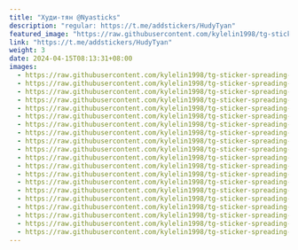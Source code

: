 ```yaml
---
title: "Худи-тян @Nyasticks"
description: "regular: https://t.me/addstickers/HudyTyan"
featured_image: "https://raw.githubusercontent.com/kylelin1998/tg-sticker-spreading-worldwide-images/main/img/36113ba6-9d3f-4f37-9614-901f3d0989ed.jpg"
link: "https://t.me/addstickers/HudyTyan"
weight: 3
date: 2024-04-15T08:13:31+08:00
images:
  - https://raw.githubusercontent.com/kylelin1998/tg-sticker-spreading-worldwide-images/main/img/36113ba6-9d3f-4f37-9614-901f3d0989ed.jpg
  - https://raw.githubusercontent.com/kylelin1998/tg-sticker-spreading-worldwide-images/main/img/502893d4-efc0-4a72-bd8a-ba11dad64907.jpg
  - https://raw.githubusercontent.com/kylelin1998/tg-sticker-spreading-worldwide-images/main/img/d06bce17-3181-43d0-b6ff-6d2fe58e3352.jpg
  - https://raw.githubusercontent.com/kylelin1998/tg-sticker-spreading-worldwide-images/main/img/05a07160-fb58-4c15-971b-447cffc0d57b.jpg
  - https://raw.githubusercontent.com/kylelin1998/tg-sticker-spreading-worldwide-images/main/img/f2d7d072-cd68-45e7-a361-88829c22b68c.jpg
  - https://raw.githubusercontent.com/kylelin1998/tg-sticker-spreading-worldwide-images/main/img/df8cf4e3-7408-427c-9f50-3f209f2ee59f.jpg
  - https://raw.githubusercontent.com/kylelin1998/tg-sticker-spreading-worldwide-images/main/img/f89c8d41-f4d8-468c-a412-530fabb672d5.jpg
  - https://raw.githubusercontent.com/kylelin1998/tg-sticker-spreading-worldwide-images/main/img/9b5daef7-3c8b-463b-8668-4998028a2731.jpg
  - https://raw.githubusercontent.com/kylelin1998/tg-sticker-spreading-worldwide-images/main/img/148ee5e7-ecdd-4ba2-a4c6-24a1f4ac4025.jpg
  - https://raw.githubusercontent.com/kylelin1998/tg-sticker-spreading-worldwide-images/main/img/e6d81f13-7df9-436e-ba6a-3adac1a370b5.jpg
  - https://raw.githubusercontent.com/kylelin1998/tg-sticker-spreading-worldwide-images/main/img/eefe8a4b-a0d9-46a5-bff4-77bac1a9d3fe.jpg
  - https://raw.githubusercontent.com/kylelin1998/tg-sticker-spreading-worldwide-images/main/img/4cc219af-a48c-4e30-92aa-52fb43f71581.jpg
  - https://raw.githubusercontent.com/kylelin1998/tg-sticker-spreading-worldwide-images/main/img/0ffddad9-d823-41d8-ac3d-03da5ae4bf9e.jpg
  - https://raw.githubusercontent.com/kylelin1998/tg-sticker-spreading-worldwide-images/main/img/787eb680-c89f-4e90-8495-5d07a2b87593.jpg
  - https://raw.githubusercontent.com/kylelin1998/tg-sticker-spreading-worldwide-images/main/img/566c8c24-68dd-4b92-a424-5482fe564632.jpg
  - https://raw.githubusercontent.com/kylelin1998/tg-sticker-spreading-worldwide-images/main/img/66495417-b068-4489-a077-cda64b1dc330.jpg
  - https://raw.githubusercontent.com/kylelin1998/tg-sticker-spreading-worldwide-images/main/img/46102e77-1ab3-4d93-b7b4-9af8df6e27e6.jpg
  - https://raw.githubusercontent.com/kylelin1998/tg-sticker-spreading-worldwide-images/main/img/91a0ecbb-dba2-4070-b6e2-77d9bbb7192a.jpg
  - https://raw.githubusercontent.com/kylelin1998/tg-sticker-spreading-worldwide-images/main/img/3293c69f-bdd3-4d20-af6c-15411ce7f970.jpg
  - https://raw.githubusercontent.com/kylelin1998/tg-sticker-spreading-worldwide-images/main/img/9aa828f6-dca2-4932-9d84-b1aeccd744a9.jpg
---
```

